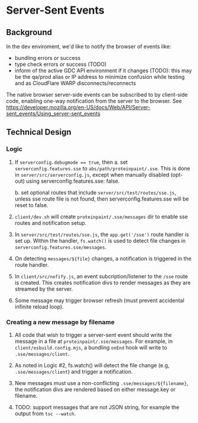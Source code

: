 # Server-Sent Events

## Background

In the dev enviroment, we'd like to notify the browser of events like:
- bundling errors or success
- type check errors or success (TODO)
- inform of the active GDC API environment if it changes (TODO): this may be
the qa/prod alias or IP address to minimize confusion while testing and as 
CloudFlare WARP disconnects/reconnects

The native browser server-side events can be subscribed to by client-side code,
enabling one-way notification from the server to the browser. See
https://developer.mozilla.org/en-US/docs/Web/API/Server-sent_events/Using_server-sent_events

## Technical Design

### Logic

1. If `serverconfig.debugmode == true`, then
	a. set `serverconfig.features.sse` to `abs/path/proteinpaint/.sse`.
	This is done in `server/src/serverconfig.js`, except when manually disabled (opt-out)
	using serverconfig.features.sse: false.

	b. set optional routes that include `server/src/test/routes/sse.js`, unless sse route
	file is not found, then serverconfig.features.sse will be reset to false.

2. `client/dev.sh` will create `proteinpaint/.sse/messages` dir to enable sse routes and notification setup.

3. In `server/src/test/routes/sse.js`, the `app.get('/sse')` route handler is set up.
Within the handler, `fs.watch()` is used to detect file changes in `serverconfig.features.sse/messages`.

4. On detecting `messages/${file}` changes, a notification is triggered in the route handler.

5. In `client/src/nofify.js`, an event subcription/listener to the `/sse` route is created.
This creates notification divs to render messages as they are streamed by the server.

6. Some message may trigger browser refresh (must prevent accidental infinite reload loop).

### Creating a new message by filename

1. All code that wish to trigger a server-sent event should write the message in a file at `proteinpaint/.sse/messages`.
For example, in `client/esbuild.config.mjs`, a bundling `onEnd` hook will write to `.sse/messages/client`.

2. As noted in Logic #2, fs.watch() will detect the file change (e.g, `.sse/messages/client`) and trigger a notification.

3. New messages must use a non-conflicting `.sse/messages/${filename}`, the notification divs are rendered based on
either message.key or filename.

4. TODO: support messages that are not JSON string, for example the output from `tsc --watch`.

